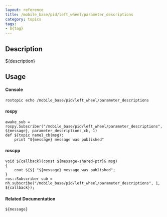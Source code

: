 ```yaml
---
layout: reference
title: /mobile_base/pid/left_wheel/parameter_descriptions
category: topics
tags: 
- ${tag}
---
```


## Description
${description}

## Usage
#### Console
```
rostopic echo /mobile_base/pid/left_wheel/parameter_descriptions
```

#### rospy
```
awake_sub = rospy.Subscriber("/mobile_base/pid/left_wheel/parameter_descriptions", ${message}, parameter_descriptions_cb, 1)
def ${topic name}_cb(msg):
    print "${message} message was published"
```

#### roscpp
```
void ${callback}(const ${message-shared-ptr}& msg)
{
    cout ${${ "${message} message was published";
}
ros::Subscriber sub = nh.subscribe("/mobile_base/pid/left_wheel/parameter_descriptions", 1, ${callback});
```

#### Related Documentation
``${message}``